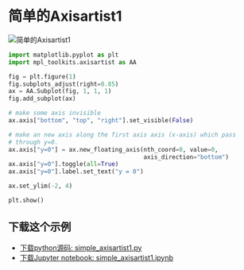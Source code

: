 # 简单的Axisartist1

![简单的Axisartist1](https://matplotlib.org/_images/sphx_glr_simple_axisartist1_001.png)

```python
import matplotlib.pyplot as plt
import mpl_toolkits.axisartist as AA

fig = plt.figure(1)
fig.subplots_adjust(right=0.85)
ax = AA.Subplot(fig, 1, 1, 1)
fig.add_subplot(ax)

# make some axis invisible
ax.axis["bottom", "top", "right"].set_visible(False)

# make an new axis along the first axis axis (x-axis) which pass
# through y=0.
ax.axis["y=0"] = ax.new_floating_axis(nth_coord=0, value=0,
                                      axis_direction="bottom")
ax.axis["y=0"].toggle(all=True)
ax.axis["y=0"].label.set_text("y = 0")

ax.set_ylim(-2, 4)

plt.show()
```

## 下载这个示例
            
- [下载python源码: simple_axisartist1.py](https://matplotlib.org/_downloads/simple_axisartist1.py)
- [下载Jupyter notebook: simple_axisartist1.ipynb](https://matplotlib.org/_downloads/simple_axisartist1.ipynb)